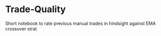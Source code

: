 # Trade-Quality
 Short notebook to rate previous manual trades in hindsight against EMA crossover strat
